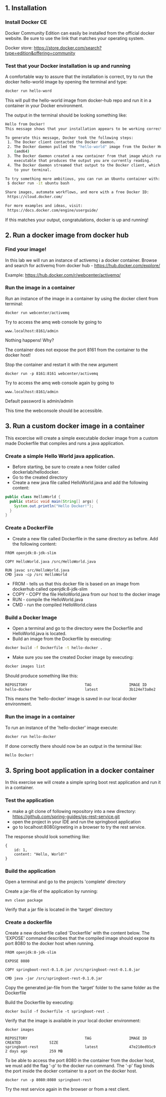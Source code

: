 ## 1. Installation

### Install Docker CE
Docker Community Edition can easily be installed from the official docker website.
Be sure to use the link that matches your operating system.

Docker store: https://store.docker.com/search?type=edition&offering=community

### Test that your Docker installation is up and running
A comfortable way to assure that the installation is correct,
try to run the docker hello-world image by opening the terminal and type:

```bash
docker run hello-word
```

This will pull the hello-world image from docker-hub repo and run it in a container in 
your Docker environment.

The output in the terminal should be looking something like:
```bash
Hello from Docker!
This message shows that your installation appears to be working correctly.

To generate this message, Docker took the following steps:
 1. The Docker client contacted the Docker daemon.
 2. The Docker daemon pulled the "hello-world" image from the Docker Hub.
    (amd64)
 3. The Docker daemon created a new container from that image which runs the
    executable that produces the output you are currently reading.
 4. The Docker daemon streamed that output to the Docker client, which sent it
    to your terminal.

To try something more ambitious, you can run an Ubuntu container with:
 $ docker run -it ubuntu bash

Share images, automate workflows, and more with a free Docker ID:
 https://cloud.docker.com/

For more examples and ideas, visit:
 https://docs.docker.com/engine/userguide/
 ```

If this matches your output, congratulations, docker is up and running!

## 2. Run a docker image from docker hub

### Find your image!
In this lab we will run an instance of activemq i a docker container.
Browse and search for activemq from docker hub - https://hub.docker.com/explore/

Example: https://hub.docker.com/r/webcenter/activemq/

### Run the image in a container
Run an instance of the image in a container by using the docker client from terminal:
```
docker run webcenter/activemq
```

Try to access the amq web console by going to 
```
www.localhost:8161/admin
```

Nothing happens! Why?

The container does not expose the port 8161 from the container to the docker host!

Stop the container and restart it with the new argument
```
docker run -p 8161:8161 webcenter/activemq
```

Try to access the amq web console again by going to 
```
www.localhost:8161/admin
```
Default password is admin/admin

This time the webconsole should be accessible.


## 3. Run a custom docker image in a container
This excercise will create a simple executable docker image from a custom made Dockerfile that compiles and runs a java application.

### Create a simple Hello World java application.
* Before starting, be sure to create a new folder called dockerlab/hellodocker. 
* Go to the created directory
* Create a new java file called HelloWorld.java and add the following content:
```java
public class HelloWorld {
  public static void main(String[] args) {
    System.out.println("Hello Docker!");
  }
}
```

### Create a DockerFile
* Create a new file called Dockerfile in the same directory as before. Add the following content:
```
FROM openjdk:8-jdk-slim

COPY HelloWorld.java /src/HelloWorld.java

RUN javac src/HelloWorld.java
CMD java -cp /src HelloWorld
```

* FROM - tells us that this docker file is based on an image from dockerhub called openjdk:8-jdk-slim
* COPY - COPY the file HelloWorld.java from our host to the docker image
* RUN - compile the HelloWorld.java
* CMD - run the compiled HelloWorld.class

### Build a Docker Image
* Open a terminal and go to the directory were the Dockerfile and HelloWorld.java is located.
* Build an image from the Dockerfile by executing:
```bash
docker build -f Dockerfile -t hello-docker .
```
* Make sure you see the created Docker image by executing:
```bash
docker images list
```
Should produce something like this:
```bash
REPOSITORY                          TAG                 IMAGE ID            CREATED             SIZE
hello-docker                        latest              3b124e73a8e2        36 hours ago        244 MB
```
This means the 'hello-docker' image is saved in our local docker environment.
### Run the image in a container
To run an instance of the 'hello-docker' image execute:
```bash
docker run hello-docker
```
If done correctly there should now be an output in the terminal like:
```bash
Hello Docker!
```

## 3. Spring boot application in a docker container
In this exercise we will create a simple spring boot rest application and run it in a container.

### Test the application

* make a git clone of following repository into a new directory: https://github.com/spring-guides/gs-rest-service.git
* open the project in your IDE and run the springboot application
* go to localhost:8080/greeting in a browser to try the rest service.

The response should look something like:
```
{
    id: 1,
    content: "Hello, World!"
}
```

### Build the application
Open a terminal and go to the projects 'complete' directory

Create a jar-file of the application by running:
```
mvn clean package
```
Verify that a jar file is located in the 'target' directory

### Create a dockerfile
Create a new dockerfile called 'Dockerfile' with the content below.
The 'EXPOSE' command describes that the compiled image should expose its port 8080 to the docker host when running.
```
FROM openjdk:8-jdk-slim

EXPOSE 8080

COPY springboot-rest-0.1.0.jar /src/springboot-rest-0.1.0.jar

CMD java -jar /src/springboot-rest-0.1.0.jar
```

Copy the generated jar-file from the 'target' folder to the same folder as the Dockerfile

Build the Dockerfile by executing:
```
docker build -f Dockerfile -t springboot-rest .
```
Verify that the image is available in your local docker environment:
```
docker images
```
```
REPOSITORY                          TAG                 IMAGE ID            CREATED             SIZE
springboot-rest                     latest              47e210ed91c9        2 days ago          259 MB
```

To be able to access the port 8080 in the container from the docker host, we must add the flag '-p' to the docker run command.
The '-p' flag binds the port inside the docker container to a port on the docker host.
```
docker run -p 8080:8080 springboot-rest
``` 
Try the rest service again in the browser or from a rest client.

